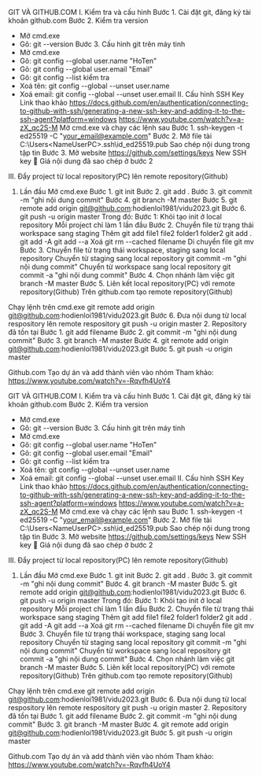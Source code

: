 GIT VÀ GITHUB.COM
I. Kiểm tra và cấu hình
Bước 1. Cài đặt git, đăng ký tài khoản github.com
Bước 2. Kiểm tra version
-	Mở cmd.exe
-	Gõ: git --version
Bước 3. Cấu hình git trên máy tinh
-	Mở cmd.exe
-	Gõ: git config --global user.name "HoTen"
-	Gõ: git config --global user.email "Email"
-	Gõ: git config --list kiểm tra
-	Xoá tên: git config --global --unset user.name
-	Xoá email: git config --global --unset user.email
II. Cấu hình SSH Key
Link thao khảo
https://docs.github.com/en/authentication/connecting-to-github-with-ssh/generating-a-new-ssh-key-and-adding-it-to-the-ssh-agent?platform=windows
https://www.youtube.com/watch?v=a-zX_qc2S-M
Mở cmd.exe và chạy các lệnh sau
Bước 1.
ssh-keygen -t ed25519 -C "your_email@example.com"
Bước 2.
Mở file tài C:\Users\<NameUserPC>\.ssh\id_ed25519.pub
Sao chép nội dung trong tập tin
Bước 3.
Mở website https://github.com/settings/keys
New SSH key 
Giá nội dung đã sao chép ở bước 2

III. Đẩy project từ local repository(PC) lên remote repository(Github)
1. Lần đầu
Mở cmd.exe
Bước 1. git init
Bước 2. git add .
Bước 3. git commit -m "ghi nội dung commit"
Bước 4. git branch -M master
Bước 5. git remote add origin git@github.com:hodienloi1981/vidu2023.git
Bước 6. git push -u origin master
Trong đó:
Bước 1: Khỏi tạo init ở local repository
Mỗi project chỉ làm 1 lần đầu
Bước 2. Chuyển file từ trạng thái workspace sang staging
Thêm
git add file1 file2 folder1 folder2
git add .
git add -A
git add --a
Xoá
git rm --cached filename
Di chuyển file
git mv <oldfilename> <newfilename>
Bước 3. Chuyển file từ trạng thái workspace, staging sang local repository
Chuyển từ staging sang local repository
git commit -m "ghi nội dung commit"
Chuyển từ workspace sang local repository
git commit -a "ghi nội dung commit"
Bước 4. Chọn nhánh làm việc
git branch -M master
Bước 5. Liên kết local repository(PC) với remote repository(Github)
Trên github.com tạo remote repository(Github)

Chạy lệnh trên cmd.exe
git remote add origin git@github.com:hodienloi1981/vidu2023.git
Bước 6. Đưa nội dung từ local respository lên remote respository
git push -u origin master
2. Repository đã tồn tại
Bước 1. git add filename
Bước 2. git commit -m "ghi nội dung commit"
Bước 3. git branch -M master
Bước 4. git remote add origin git@github.com:hodienloi1981/vidu2023.git
Bước 5. git push -u origin master

Github.com Tạo dự án và add thành viên vào nhóm
Tham khảo:
https://www.youtube.com/watch?v=-Rqvfh4UoY4

GIT VÀ GITHUB.COM
I. Kiểm tra và cấu hình
Bước 1. Cài đặt git, đăng ký tài khoản github.com
Bước 2. Kiểm tra version
-	Mở cmd.exe
-	Gõ: git --version
Bước 3. Cấu hình git trên máy tinh
-	Mở cmd.exe
-	Gõ: git config --global user.name "HoTen"
-	Gõ: git config --global user.email "Email"
-	Gõ: git config --list kiểm tra
-	Xoá tên: git config --global --unset user.name
-	Xoá email: git config --global --unset user.email
II. Cấu hình SSH Key
Link thao khảo
https://docs.github.com/en/authentication/connecting-to-github-with-ssh/generating-a-new-ssh-key-and-adding-it-to-the-ssh-agent?platform=windows
https://www.youtube.com/watch?v=a-zX_qc2S-M
Mở cmd.exe và chạy các lệnh sau
Bước 1.
ssh-keygen -t ed25519 -C "your_email@example.com"
Bước 2.
Mở file tài C:\Users\<NameUserPC>\.ssh\id_ed25519.pub
Sao chép nội dung trong tập tin
Bước 3.
Mở website https://github.com/settings/keys
New SSH key 
Giá nội dung đã sao chép ở bước 2

III. Đẩy project từ local repository(PC) lên remote repository(Github)
1. Lần đầu
Mở cmd.exe
Bước 1. git init
Bước 2. git add .
Bước 3. git commit -m "ghi nội dung commit"
Bước 4. git branch -M master
Bước 5. git remote add origin git@github.com:hodienloi1981/vidu2023.git
Bước 6. git push -u origin master
Trong đó:
Bước 1: Khỏi tạo init ở local repository
Mỗi project chỉ làm 1 lần đầu
Bước 2. Chuyển file từ trạng thái workspace sang staging
Thêm
git add file1 file2 folder1 folder2
git add .
git add -A
git add --a
Xoá
git rm --cached filename
Di chuyển file
git mv <oldfilename> <newfilename>
Bước 3. Chuyển file từ trạng thái workspace, staging sang local repository
Chuyển từ staging sang local repository
git commit -m "ghi nội dung commit"
Chuyển từ workspace sang local repository
git commit -a "ghi nội dung commit"
Bước 4. Chọn nhánh làm việc
git branch -M master
Bước 5. Liên kết local repository(PC) với remote repository(Github)
Trên github.com tạo remote repository(Github)

Chạy lệnh trên cmd.exe
git remote add origin git@github.com:hodienloi1981/vidu2023.git
Bước 6. Đưa nội dung từ local respository lên remote respository
git push -u origin master
2. Repository đã tồn tại
Bước 1. git add filename
Bước 2. git commit -m "ghi nội dung commit"
Bước 3. git branch -M master
Bước 4. git remote add origin git@github.com:hodienloi1981/vidu2023.git
Bước 5. git push -u origin master

Github.com Tạo dự án và add thành viên vào nhóm
Tham khảo:
https://www.youtube.com/watch?v=-Rqvfh4UoY4

